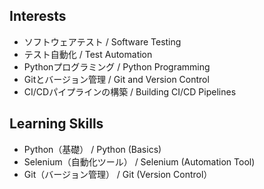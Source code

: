 ## Interests
- ソフトウェアテスト / Software Testing
- テスト自動化 / Test Automation
- Pythonプログラミング / Python Programming
- Gitとバージョン管理 / Git and Version Control
- CI/CDパイプラインの構築 / Building CI/CD Pipelines

## Learning Skills
- Python（基礎） / Python (Basics)
- Selenium（自動化ツール） / Selenium (Automation Tool)
- Git（バージョン管理） / Git (Version Control）

